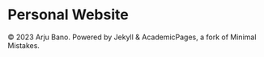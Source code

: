 # Personal Website

© 2023 Arju Bano. Powered by Jekyll & AcademicPages, a fork of Minimal Mistakes.
